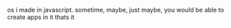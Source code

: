 os i made in javascript. 
sometime, maybe, just maybe, you would be able to create apps in it
thats it
